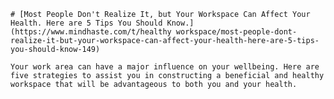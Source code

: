 
    # [Most People Don't Realize It, but Your Workspace Can Affect Your Health. Here are 5 Tips You Should Know.](https://www.mindhaste.com/t/healthy workspace/most-people-dont-realize-it-but-your-workspace-can-affect-your-health-here-are-5-tips-you-should-know-149)

    Your work area can have a major influence on your wellbeing. Here are five strategies to assist you in constructing a beneficial and healthy workspace that will be advantageous to both you and your health.
    